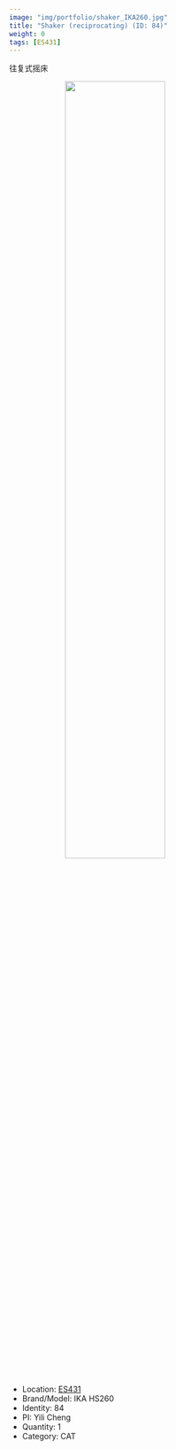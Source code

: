 ```yaml
---
image: "img/portfolio/shaker_IKA260.jpg"
title: "Shaker (reciprocating) (ID: 84)"
weight: 0
tags: [ES431]
---
```


往复式摇床

<!--more-->

<img src="../../img/portfolio/shaker_IKA260.jpg" width="60%" style="display: block; margin: auto;">

- Location: [ES431](../../tags/es431)
- Brand/Model: IKA HS260
- Identity: 84
- PI: Yili Cheng
- Quantity: 1
- Category: CAT






